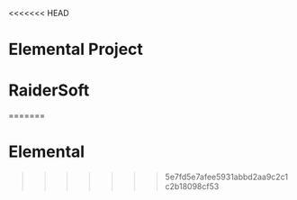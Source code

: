 <<<<<<< HEAD
# Elemental Project
# RaiderSoft
=======
# Elemental
>>>>>>> 5e7fd5e7afee5931abbd2aa9c2c1c2b18098cf53
